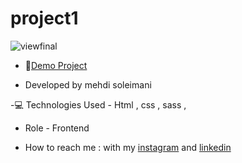 # project1
![viewfinal](https://s6.uupload.ir/files/annotation_2023-10-07_230218_2pdz.png)

- 📌[Demo Project](https://mehdisoleimaniweb.github.io/project1/)

- Developed by mehdi soleimani

-💻 Technologies Used - Html , css , sass ,

- Role - Frontend

- How to reach me : with my [instagram](https://instagram.com/mehdi_soleimani_web?igshid=mzrlodbinwflza==) and [linkedin](https://www.linkedin.com/in/mehdi-soleimani-38597328b/)
